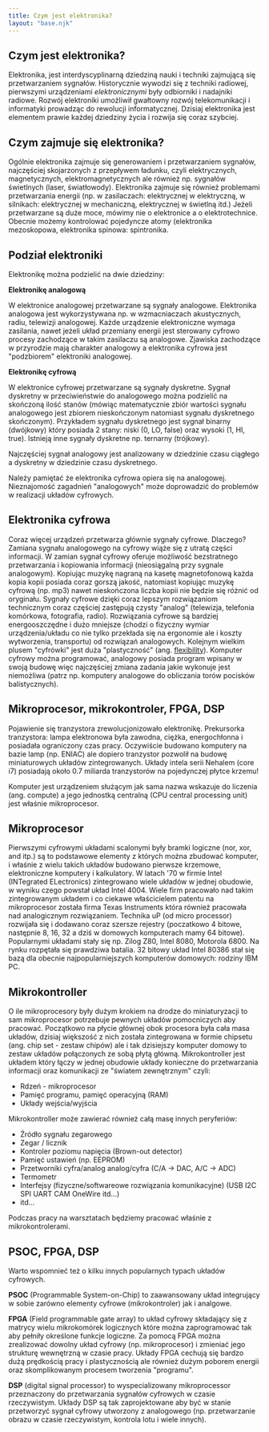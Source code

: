 ```yaml
---
title: Czym jest elektronika?
layout: "base.njk"
---
```


## Czym jest elektronika?

Elektronika, jest interdyscyplinarną dziedziną nauki i techniki zajmującą się przetwarzaniem sygnałów. Historycznie wywodzi się z techniki radiowej, pierwszymi urządzeniami _elektronicznymi_ były odbiorniki i nadajniki radiowe. Rozwój elektroniki umożliwił gwałtowny rozwój telekomunikacji i informatyki prowadząc do rewolucji informatycznej. Dzisiaj elektronika jest elementem prawie każdej dziedziny życia i rozwija się coraz szybciej.

## Czym zajmuje się elektronika?

Ogólnie elektronika zajmuje się generowaniem i przetwarzaniem sygnałów, najczęściej skojarzonych z przepływem ładunku, czyli elektrycznych, magnetycznych, elektromagnetycznych  ale również np. sygnałów świetlnych (laser, światłowody). Elektronika zajmuje się również problemami przetwarzania energii (np. w zasilaczach: elektrycznej w elektryczną, w silnikach: elektrycznej w mechaniczną, elektrycznej w świetlną itd.) Jeżeli przetwarzane są duże moce, mówimy nie o elektronice a o elektrotechnice. Obecnie możemy kontrolować pojedyncze atomy (elektronika mezoskopowa, elektronika spinowa: spintronika.

## Podział elektroniki

Elektronikę można podzielić na dwie dziedziny:

**Elektronikę analogową**

W elektronice analogowej przetwarzane są sygnały analogowe. Elektronika analogowa jest wykorzystywana np. w wzmacniaczach akustycznych, radiu, telewizji analogowej. Każde urządzenie elektroniczne wymaga zasilania, nawet jeżeli układ przemiany energii jest sterowany cyfrowo procesy zachodzące w takim zasilaczu są analogowe. Zjawiska zachodzące w przyrodzie mają charakter analogowy a elektronika cyfrowa jest "podzbiorem" elektroniki analogowej.

**Elektronikę cyfrową**

W elektronice cyfrowej przetwarzane są sygnały dyskretne. Sygnał dyskretny w przeciwieństwie do analogowego można podzielić na skończoną ilość stanów (mówiąc matematycznie zbiór wartości sygnału analogowego jest zbiorem nieskończonym natomiast sygnału dyskretnego skończonym). Przykładem sygnału dyskretnego jest sygnał binarny (dwójkowy) który posiada 2 stany: niski (0, LO, false) oraz wysoki (1, HI, true). Istnieją inne sygnały dyskretne np. ternarny (trójkowy).


Najczęściej sygnał analogowy jest analizowany w dziedzinie czasu ciągłego a dyskretny w dziedzinie czasu dyskretnego. 

Należy pamiętać że elektronika cyfrowa opiera się na analogowej. Nieznajomość zagadnień "analogowych" może doprowadzić do problemów w realizacji układów cyfrowych.

## Elektronika cyfrowa

Coraz więcej urządzeń przetwarza głównie sygnały cyfrowe. Dlaczego? Zamiana sygnału analogowego na cyfrowy wiąże się z utratą części informacji. W zamian sygnał cyfrowy oferuje możliwość bezstratnego przetwarzania i kopiowania informacji (nieosiągalną przy sygnale analogowym). Kopiując muzykę nagraną na kasetę magnetofonową każda kopia kopii posiada coraz gorszą jakość, natomiast kopiując muzykę cyfrową (np. mp3) nawet nieskończona liczba kopii nie będzie się różnić od oryginału. Sygnały cyfrowe dzięki coraz lepszym rozwiązaniom technicznym coraz częściej zastępują czysty "analog" (telewizja, telefonia komórkowa, fotografia, radio). Rozwiązania cyfrowe są bardziej energooszczędne i dużo mniejsze (chodzi o fizyczny wymiar urządzenia/układu co nie tylko przekłada się na ergonomie ale i koszty wytworzenia, transportu) od rozwiązań analogowych. Kolejnym wielkim plusem "cyfrówki" jest duża "plastyczność" (ang. [flexibility](https://en.wikipedia.org/wiki/Flexibility_(engineering))). Komputer cyfrowy można programować, analogowy posiada program wpisany w swoją budowę więc najczęściej zmiana zadania jakie wykonuje jest niemożliwa (patrz np. komputery analogowe do obliczania torów pocisków balistycznych).

## Mikroprocesor, mikrokontroler, FPGA, DSP

Pojawienie się tranzystora zrewolucjonizowało elektronikę. Prekursorka tranzystora: lampa elektronowa była zawodna, ciężka, energochłonna i posiadała ograniczony czas pracy. Oczywiście budowano komputery na bazie lamp (np. ENIAC) ale dopiero tranzystor pozwolił na budowę miniaturowych układów zintegrowanych. Układy intela serii Nehalem (core i7) posiadają około 0.7 miliarda tranzystorów na pojedynczej płytce krzemu!

Komputer jest urządzeniem służącym jak sama nazwa wskazuje do liczenia (ang. compute) a jego jednostką centralną (CPU central processing unit) jest właśnie mikroprocesor.

## Mikroprocesor

Pierwszymi cyfrowymi układami scalonymi były bramki logiczne (nor, xor, and itp.) są to podstawowe elementy z których można zbudować komputer, i właśnie z wielu takich układów budowano pierwsze krzemowe, elektroniczne komputery i kalkulatory. W latach '70 w firmie Intel (INTegrated ELectronics) zintegrowano wiele układów w jednej obudowie, w wyniku czego powstał układ Intel 4004. Wiele firm pracowało nad takim zintegrowanym układem i co ciekawe właścicielem patentu na mikroprocesor została firma Texas Instruments która również pracowała nad analogicznym rozwiązaniem. Technika uP (od micro processor) rozwijała się i dodawano coraz szersze rejestry (poczatkowo 4 bitowe, następnie 8, 16, 32 a dziś w domowych komputerach mamy 64 bitowe). Popularnymi układami stały się np. Zilog Z80, Intel 8080, Motorola 6800. Na rynku rozpętała się prawdziwa batalia. 32 bitowy układ Intel 80386 stał się bazą dla obecnie najpopularniejszych komputerów domowych: rodziny IBM PC.

## Mikrokontroller

O ile mikroprocesory były dużym krokiem na drodze do miniaturyzacji to sam mikroprocesor potrzebuje pewnych układów pomocniczych aby pracować. Początkowo na płycie głównej obok procesora była cała masa układów, dzisiaj większość z nich została zintegrowana w formie chipsetu (ang. chip set - zestaw chipów) ale i tak dzisiejszy komputer domowy to zestaw układów połączonych ze sobą płytą główną.
Mikrokontroller jest układem który łączy w jednej obudowie układy konieczne do przetwarzania informacji oraz komunikacji ze "światem zewnętrznym" czyli:
  * Rdzeń - mikroprocesor 
  * Pamięć programu, pamięć operacyjną (RAM)
  * Układy wejścia/wyjścia

Mikrokontroller może zawierać również całą masę innych peryferiów:

  * Źródło sygnału zegarowego
  * Zegar / licznik
  * Kontroler poziomu napięcia (Brown-out detector)
  * Pamięć ustawień (np. EEPROM)
  * Przetworniki cyfra/analog analog/cyfra (C/A -> DAC, A/C -> ADC)
  * Termometr
  * Interfejsy (fizyczne/softwareowe rozwiązania komunikacyjne) (USB I2C SPI UART CAM OneWire itd...)
  * itd...

Podczas pracy na warsztatach będziemy pracować właśnie z mikrokontrolerami.

## PSOC, FPGA, DSP

Warto wspomnieć też o kilku innych popularnych typach układów cyfrowych. 

**PSOC** (Programmable System-on-Chip) to zaawansowany układ integrujący w sobie zarówno elementy cyfrowe (mikrokontroler) jak i analgowe.

**FPGA** (Field programmable gate array) to układ cyfrowy składający się z matrycy wielu mikrokomórek logicznych które można zaprogramować tak aby pełniły określone funkcje logiczne. Za pomocą FPGA można zrealizować dowolny układ cyfrowy (np. mikroprocesor) i zmieniać jego strukturę wewnętrzną w czasie pracy. Układy FPGA cechują się bardzo dużą prędkością pracy i plastycznością ale również dużym poborem energii oraz skomplikowanym procesem tworzenia "programu".

**DSP** (digital signal processor) to wyspecializowany mikroprocessor przeznaczony do przetwarzania sygnałów cyfrowych w czasie rzeczywistym. Układy DSP są tak zaprojektowane aby być w stanie przetworzyć sygnał cyfrowy utworzony z analogowego (np. przetwarzanie obrazu w czasie rzeczywistym, kontrola lotu i wiele innych).
